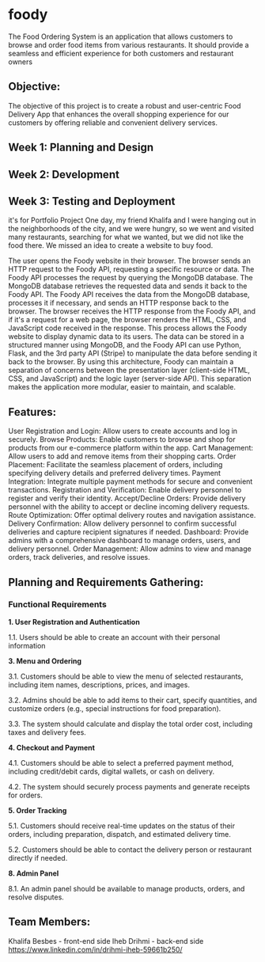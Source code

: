 # foody

The Food Ordering System is an application that allows customers to browse and order food items from various restaurants. It should provide a seamless and efficient experience for both customers and restaurant owners
## Objective: 
The objective of this project is to create a robust and user-centric Food Delivery App that enhances the overall shopping experience for our customers by offering reliable and convenient delivery services.

## Week 1: Planning and Design
## Week 2: Development
## Week 3: Testing and Deployment
it's for Portfolio Project
One day, my friend Khalifa and I were hanging out in the neighborhoods of the city, and we were hungry, so we went and visited many restaurants, searching for what we wanted, but we did not like the food there. We missed an idea to create a website to buy food.

The user opens the Foody website in their browser. The browser sends an HTTP request to the Foody API, requesting a specific resource or data. The Foody API processes the request by querying the MongoDB database. The MongoDB database retrieves the requested data and sends it back to the Foody API. The Foody API receives the data from the MongoDB database, processes it if necessary, and sends an HTTP response back to the browser. The browser receives the HTTP response from the Foody API, and if it's a request for a web page, the browser renders the HTML, CSS, and JavaScript code received in the response. This process allows the Foody website to display dynamic data to its users. The data can be stored in a structured manner using MongoDB, and the Foody API can use Python, Flask, and the 3rd party API (Stripe) to manipulate the data before sending it back to the browser. By using this architecture, Foody can maintain a separation of concerns between the presentation layer (client-side HTML, CSS, and JavaScript) and the logic layer (server-side API). This separation makes the application more modular, easier to maintain, and scalable.


## Features:
User Registration and Login: Allow users to create accounts and log in securely.
Browse Products: Enable customers to browse and shop for products from our e-commerce platform within the app.
Cart Management: Allow users to add and remove items from their shopping carts.
Order Placement: Facilitate the seamless placement of orders, including specifying delivery details and preferred delivery times.
Payment Integration: Integrate multiple payment methods for secure and convenient transactions.
Registration and Verification: Enable delivery personnel to register and verify their identity.
Accept/Decline Orders: Provide delivery personnel with the ability to accept or decline incoming delivery requests.
Route Optimization: Offer optimal delivery routes and navigation assistance.
Delivery Confirmation: Allow delivery personnel to confirm successful deliveries and capture recipient signatures if needed.
Dashboard: Provide admins with a comprehensive dashboard to manage orders, users, and delivery personnel.
Order Management: Allow admins to view and manage orders, track deliveries, and resolve issues.

## Planning and Requirements Gathering:

### **Functional Requirements**

**1. User Registration and Authentication**

1.1. Users should be able to create an account with their personal information 

**3. Menu and Ordering**

3.1. Customers should be able to view the menu of selected restaurants, including item names, descriptions, prices, and images.

3.2. Admins should be able to add items to their cart, specify quantities, and customize orders (e.g., special instructions for food preparation).

3.3. The system should calculate and display the total order cost, including taxes and delivery fees.

**4. Checkout and Payment**

4.1. Customers should be able to select a preferred payment method, including credit/debit cards, digital wallets, or cash on delivery.

4.2. The system should securely process payments and generate receipts for orders.

**5. Order Tracking**

5.1. Customers should receive real-time updates on the status of their orders, including preparation, dispatch, and estimated delivery time.

5.2. Customers should be able to contact the delivery person or restaurant directly if needed.

**8. Admin Panel**

8.1. An admin panel should be available to manage products, orders, and resolve disputes.
## Team Members:
Khalifa Besbes - front-end side
Iheb Drihmi - back-end side
https://www.linkedin.com/in/drihmi-iheb-59661b250/
